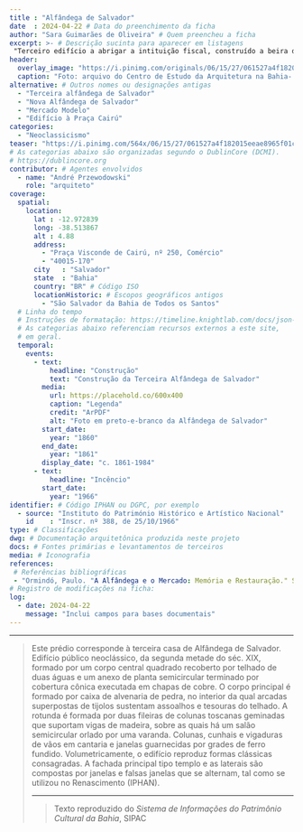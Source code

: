 ```yaml
---
title : "Alfândega de Salvador"
date  : 2024-04-22 # Data do preenchimento da ficha
author: "Sara Guimarães de Oliveira" # Quem preencheu a ficha
excerpt: >- # Descrição sucinta para aparecer em listagens
 "Terceiro edifício a abrigar a intituição fiscal, construído a beira do mar em alvenaria de pedra, organizado em um corpo central e uma rotunda semicircular ao fundo."
header:
  overlay_image: "https://i.pinimg.com/originals/06/15/27/061527a4f182015eeae8965f01c18eab.jpg"
  caption: "Foto: arquivo do Centro de Estudo da Arquitetura na Bahia- CEAB"
alternative: # Outros nomes ou designações antigas
  - "Terceira alfândega de Salvador"
  - "Nova Alfândega de Salvador"
  - "Mercado Modelo"
  - "Edifício à Praça Cairú"
categories:
  - "Neoclassicismo"
teaser: "https://i.pinimg.com/564x/06/15/27/061527a4f182015eeae8965f01c18eab.jpg"
# As categorias abaixo são organizadas segundo o DublinCore (DCMI).
# https://dublincore.org
contributor: # Agentes envolvidos
  - name: "André Przewodowski"
    role: "arquiteto"
coverage:
  spatial:
    location:
      lat : -12.972839 
      long: -38.513867
      alt : 4.88
      address:
        - "Praça Visconde de Cairú, nº 250, Comércio"
        - "40015-170"
      city   : "Salvador"
      state  : "Bahia"
      country: "BR" # Código ISO
      locationHistoric: # Escopos geográficos antigos
        - "São Salvador da Bahia de Todos os Santos"
  # Linha do tempo
  # Instruções de formatação: https://timeline.knightlab.com/docs/json-format.html
  # As categorias abaixo referenciam recursos externos a este site,
  # em geral.
  temporal:
    events:
      - text:
          headline: "Construção"
          text: "Construção da Terceira Alfândega de Salvador"
        media:
          url: https://placehold.co/600x400
          caption: "Legenda"
          credit: "ArPDF"
          alt: "Foto em preto-e-branco da Alfândega de Salvador"
        start_date:
          year: "1860"
        end_date:
          year: "1861"
        display_date: "c. 1861-1984"
      - text:
          headline: "Incêncio"
        start_date:
          year: "1966"
identifier: # Código IPHAN ou DGPC, por exemplo
  - source: "Instituto do Património Histórico e Artístico Nacional"
    id    : "Inscr. nº 388, de 25/10/1966"
type: # Classificações
dwg: # Documentação arquitetônica produzida neste projeto
docs: # Fontes primárias e levantamentos de terceiros
media: # Iconografia
references:
 # Referências bibliográficas
 - "Ormindó, Paulo. "A Alfândega e o Mercado: Memória e Restauração." Secretaria de Planejamento, Ciência e Tecnologia do Estado da Bahia Salvador, 1985. Disponível em: http://www.pauloormindo.com.br/artigos/artigo_1985.pdf. Acesso em: 22 de Abril de 2024"
# Registro de modificações na ficha:
log:
  - date: 2024-04-22
    message: "Inclui campos para bases documentais"
---
```


---

<blockquote>

Este prédio corresponde à terceira casa de Alfândega de Salvador. Edifício público neoclássico, da segunda metade do séc. XIX, formado por um corpo central quadrado recoberto por telhado de duas águas e um anexo de planta semicircular terminado por cobertura cônica executada em chapas de cobre. O corpo principal é formado por caixa de alvenaria de pedra, no interior da qual arcadas superpostas de tijolos sustentam assoalhos e tesouras do telhado. A rotunda é formada por duas fileiras de colunas toscanas geminadas que suportam vigas de madeira, sobre as quais há um salão semicircular orlado por uma varanda. Colunas, cunhais e vigaduras de vãos em cantaria e janelas guarnecidas por grades de ferro fundido. Volumetricamente, o edifício reproduz formas clássicas consagradas. A fachada principal tipo templo e as laterais são compostas por janelas e falsas janelas que se alternam, tal como se utilizou no Renascimento (IPHAN).

---

<blockquote>

  <footer class="figure-caption col-md-8 offset-md-4">Texto reproduzido
  do <cite>Sistema de Informações do Patrimônio Cultural da Bahia</cite>, SIPAC</footer>
</blockquote>
